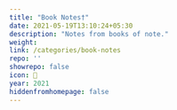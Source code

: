 ```yaml
---
title: "Book Notes†"
date: 2021-05-19T13:10:24+05:30
description: "Notes from books of note."
weight: 
link: /categories/book-notes
repo: ''
showrepo: false
icon: 📕
year: 2021
hiddenfromhomepage: false
---
```


